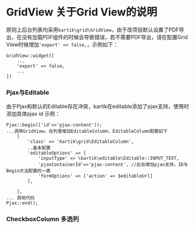 # GridView 关于Grid View的说明

原则上后台列表均采用`kartik\grid\GridView`，由于改项目默认设置了PDF导出，在没有加载PDF组件的时候会导致错误，若不需要PDF导出，请在配置Grid View时候增加`'export' => false,`，示例如下：
```
GridView::widget([
    ...
    'export' => false,
    ...
])
```

### Pjax与Editable
由于Pjax和默认的Editable存在冲突，kartik在editable添加了pjax支持，使用时添加具体pjax id
示例：
```
Pjax::begin(['id'=>'pjax-content']);
...调用GridView，在列里增加EditableColumn，EditableColumn配置如下
    [
        'class' => 'kartik\grid\EditableColumn',
        ..基本配置
        'editableOptions' => [
            'inputType' => \kartik\editable\Editable::INPUT_TEXT,
            'pjaxContainerId'=>'pjax-content', //此处增加pjax支持，ID与Begin方法配置的一直
            'formOptions' => ['action' => $editableUrl]
        ],

    ],
... 其他代码
Pjax::end();
```

### CheckboxColumn 多选列



